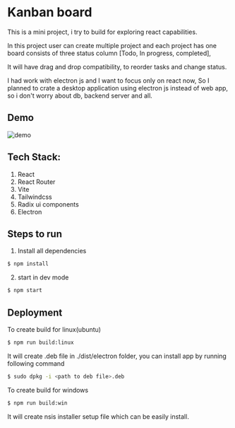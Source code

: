 # Kanban board

This is a mini project, i try to build for exploring react capabilities.

In this project user can create multiple project and each project has one board consists of three status column [Todo, In progress, completed],

It will have drag and drop compatibility, to reorder tasks and change status.

I had work with electron js and I want to focus only on react now, So I planned to crate a desktop application using electron js instead of web app, so i don't worry about db, backend server and all.

## Demo

![demo](./docs/demo.gif)

## Tech Stack:

1. React
2. React Router
3. Vite
4. Tailwindcss
5. Radix ui components
6. Electron

## Steps to run

1. Install all dependencies

```bash
$ npm install
```

2. start in dev mode

```bash
$ npm start
```

## Deployment

To create build for linux(ubuntu)

```bash
$ npm run build:linux
```

It will create .deb file in ./dist/electron folder, you can install app by running following command

```bash
$ sudo dpkg -i <path to deb file>.deb
```

To create build for windows

```bash
$ npm run build:win
```

It will create nsis installer setup file which can be easily install.
